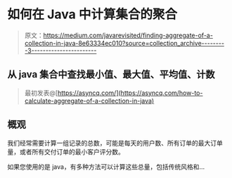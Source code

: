 # 如何在 Java 中计算集合的聚合

> 原文：<https://medium.com/javarevisited/finding-aggregate-of-a-collection-in-java-8e63334ec010?source=collection_archive---------3----------------------->

## 从 java 集合中查找最小值、最大值、平均值、计数

> 最初发表@[https://asyncq.com/](https://asyncq.com/how-to-calculate-aggregate-of-a-collection-in-java)

## 概观

我们经常需要计算一组记录的总数，可能是每天的用户数、所有订单的最大订单量，或者所有交付订单的最小客户评分数。

如果您使用的是 java，有多种方法可以计算这些总量，包括传统风格和…